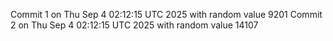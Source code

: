 Commit 1 on Thu Sep  4 02:12:15 UTC 2025 with random value 9201
Commit 2 on Thu Sep  4 02:12:15 UTC 2025 with random value 14107
